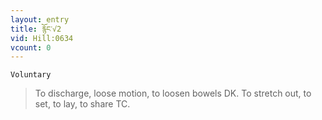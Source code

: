 ```yaml
---
layout: entry
title: རྙོང་√2
vid: Hill:0634
vcount: 0
---
```

`Voluntary` 
> To discharge, loose motion, to loosen bowels DK\.
 To stretch out, to set, to lay, to share TC\.

